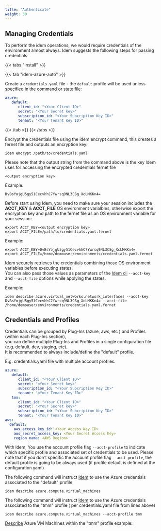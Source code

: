 ```yaml
---
title: "Authenticate"
weight: 30
---
```


## Managing Credentials

To perform the idem operations, we would require credentials of the environment almost always.
Idem suggests the following steps for passing credentials:

{{< tabs "install" >}}
<!--  tab "idem-aws"

Create a `credentials.yaml` file - the `default` profile will be used unless specified in the command or state file:

```yaml
aws:
  default:
    aws_access_key_id: <Your Access Key ID>
    aws_secret_access_key: <Your Secret Access Key>
    region_name: <AWS Region>
```
 /tab  -->
{{< tab "idem-azure-auto" >}}

Create a `credentials.yaml` file - the `default` profile will be used unless specified in the command or state file:

```yaml
azure:
   default:
      client_id: "<Your Client ID>"
      secret: "<Your Secret key>"
      subscription_id: "<Your Subcription Key ID>"
      tenant: "<Your Tenant Key ID>"
```

{{< /tab >}}
{{< /tabs >}}


Encrypt the credentials file using the idem encrypt command, this creates a fernet file and outputs an encryption key:

```shell
idem encrypt /path/to/credentials.yaml
```
Please note that the output string from the command above is the key Idem uses for accessing the encrypted credentials fernet file

```shell
<output encryption key>
```

Example:
```shell
DvBsYojgU5gy51CecvhhC7Ywrsq9NL3CSg_XcLMKKn4=
```

Before start using Idem, you need to make sure your session includes the <b>ACCT_KEY</b> & <b>ACCT_FILE</b> OS environment varialbles, otherwise export the encryption key and path to the fernet file as an OS environment variable for your session:

```shell
export ACCT_KEY=<output encryption key>
export ACCT_FILE=/path/to/credentials.yaml.fernet
```
Example:
```shell
export ACCT_KEY=DvBsYojgU5gy51CecvhhC7Ywrsq9NL3CSg_XcLMKKn4=
export ACCT_FILE=/home/demouser/environments/credentials.yaml.fernet
```

Idem securely retrieves the credentials combining those OS environment variables before executing states.<br> 
You can also pass those values as parameters of the [Idem cli](Getting-Started/Basic-Commands/) `--acct-key` and `--acct-file` options while applying the states.

Example:
```shell
idem describe azure.virtual_networks.network_interfaces --acct-key DvBsYojgU5gy51CecvhhC7Ywrsq9NL3CSg_XcLMKKn4= --acct-file /home/demouser/environments/credentials.yaml.fernet
```
## Credentials and Profiles

Credentials can be grouped by Plug-Ins (azure, aws, etc ) and Profiles (within each Plug-Ins section),<br> you can define multiple Plug-Ins and Profiles in a single configuration file (e.g. default, dev, staging, etc).<br> It is recommended to always include/define the "default" profile.<br>

E.g. credentials.yaml file with multiple account profiles.

```yaml
azure:
   default:
      client_id: "<Your Client ID>"
      secret: "<Your Secret key>"
      subscription_id: "<Your Subcription Key ID>"
      tenant: "<Your Tenant Key ID>"
   tmm:
      client_id: "<Your Client ID>"
      secret: "<Your Secret key>"
      subscription_id: "<Your Subcription Key ID>"
      tenant: "<Your Tenant Key ID>"
aws:
  default:
    aws_access_key_id: <Your Access Key ID>
    aws_secret_access_key: <Your Secret Access Key>
    region_name: <AWS Region>
```

With Idem, You use the account profile flag `--acct-profile` to indicate which specific profile and associated set of credentials to be used. Please note that if you don't specific the account profile flag `--acct-profile`, the default profile is going to be always used (if profile default is defined at the configuration yaml)<br>

The following command will instruct [Idem](/Getting-Started/Install-Idem/) to use the Azure credentials associated to the "default" profile

```shell
idem describe azure.compute.virtual_machines 
```

The following command will instruct [Idem](/Getting-Started/Install-Idem/) to use the Azure credentials associated to the "tmm" profile  ( per credentials.yaml file from lines above)

```shell
idem describe azure.compute.virtual_machines --acct-profile tmm
```

[Describe](/Use-Cases/Describe/) Azure VM Machines within the "tmm" profile example:
<script id="asciicast-SiXcq1OmVkca57LNf2m6N4wWK" src="https://asciinema.org/a/SiXcq1OmVkca57LNf2m6N4wWK.js" async theme="asciinema" data-autoplay="true" data-size="small" loop="true"></script>
